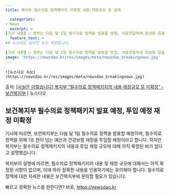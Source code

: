 ```yaml
---
title: 복지부 필수의료 정책패키지 미확정 내용·재정규모 등 공개

  categories:
- News
  excerpt: >
[기사 내용] ○ 정부는 다음 달 1일 필수의료 정책을 발표할 방침, 의료전달체계 정상화 등을 위해 1조 원…
  feature_text: >
## 뉴스다오 실시간 뉴스 속보입니다.
  
[기사 내용] ○ 정부는 다음 달 1일 필수의료 정책을 발표할 방침, 의료전달체계 정상화 등을 위해 1조 원…
image: 'https://newsdao.kr/res/images/meta/newsdao_breakingnews.jpg'
---
```


    ![뉴스다오 속보](https://newsdao.kr/res/images/meta/newsdao_breakingnews.jpg)

<p>출처: <a href="https://newsdao.kr/3092" rel="dofollow">[사실은 이렇습니다] 복지부 “필수의료 정책패키지의 내용·재정규모 등 미확정” - 보건복지부</a> | 뉴스다오</p>

<h2 data-ke-size="size26">보건복지부 필수의료 정책패키지 발표 예정, 투입 예정 재정 미확정</h2>
기사에 따르면, 보건복지부는 다음 달 1일 필수의료 정책을 발표할 예정이며, 필수의료 정책을 위해 1조 원이 넘는 예산과 건강보험 재정을 투입할 예정이라고 합니다. 하지만 복지부는 필수의료 정책패키지의 내용과 투입 재정 규모에 대해 아직 확정된 바가 없다고 설명했습니다.

복지부의 설명에 따르면, 필수의료 정책패키지의 내용 및 재정 규모에 대해서는 아직 확정된 사항이 없으며, 이에 따라 정확한 내용을 인용하기에는 유의해야 합니다. 필수의료 정책에 대한 자세한 내용은 보건복지부에 문의할 필요가 있습니다. 

빠르고 정확한 뉴스를 원한다면? 바로, <a href="https://newsdao.kr" rel="dofollow">https://newsdao.kr</a>


    
